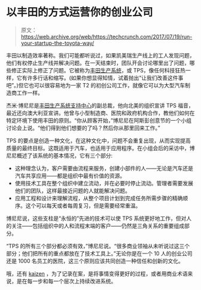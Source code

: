 # 以丰田的方式运营你的创业公司

> 原文：<https://web.archive.org/web/https://techcrunch.com/2017/07/19/run-your-startup-the-toyota-way/>

丰田以制造效率著称。我们可能都听说过，如果凯美瑞生产线上的工人发现问题，他们有权停止生产线并解决问题。在一天结束时，团队开会讨论哪里出了问题，哪些修正实际上修正了问题。它被称为[丰田生产系统](https://web.archive.org/web/20230322215008/http://www.toyota-global.com/company/vision_philosophy/toyota_production_system/index.html)，或 TPS，像任何科技狂热一样，它有许多行话和缩写。(如果你想显得知情，试着抛出“让我们改善这件事吧”。)但它也可以很容易地为一家 T2 的初创公司工作，就像它可以为大型汽车制造商工作一样。

杰米·博尼尼是[丰田生产系统支持中心](https://web.archive.org/web/20230322215008/http://www.tssc.com/)的副总裁，他向北美的组织宣讲 TPS 福音，最近还向澳大利亚宣讲。他曾与小型制造商、医院和政府机构合作，教他们如何在特定环境下使用丰田的原则。“你从顾客开始，”博尼尼在阿斯彭创意节的一个小组讨论会上说。“他们得到他们想要的了吗？然后你从那里回来工作。”

TPS 的要点是创造一种文化，在这种文化中，问题不会重复出现，从而实现提高质量的最终目标。这既适用于汽车，也适用于应用程序。在小组会后的采访中，博尼尼概述了该系统的基本情况，它有三个部分:

*   这种理念认为，客户需要由流程来服务，创建小部件的人——无论是汽车还是汽车共享应用——都是组织中最有价值的资源。
*   使用技术工具在整个组织中建立流动，并在必要时停止流动。管理者需要发展他们的团队，这样最接近问题的人就能解决问题。
*   应用工程和设计来理解流程，从整个项目计划到完成任务所需步骤的精确顺序。这个可以每天或者每周复习，但是需要经常重温。

博尼尼说，这些支柱是“永恒的”先进的技术可以使 TPS 系统更好地工作，但对人的关注——包括组织中的人和流程末端的客户——仍然是三角关系的重要组成部分。

“TPS 的所有三个部分都必须有效，”博尼尼说。“很多商业领袖从未听说过这三个部分；他们把所有的重点都放在了技术工具上。”无论你是在一个 10 人的创业公司还是 1000 名员工的医院，这三个原则应该共同创造一种信任和创新的文化。

哦，还有 [kaizen](https://web.archive.org/web/20230322215008/https://en.wikipedia.org/wiki/Kaizen) ，为了记录在案，是将事情变得更好的过程，或者用商业术语来说，是在每一步和每一个层次上持续改进系统。